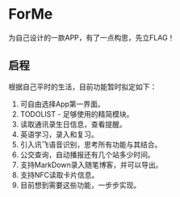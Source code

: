 # ForMe
为自己设计的一款APP，有了一点构思，先立FLAG！

## 启程
根据自己平时的生活，目前功能暂时拟定如下：

1. 可自由选择App第一界面。
2. TODOLIST - 足够使用的精简模块。
3. 读取通讯录生日信息，查看提醒。
4. 英语学习，录入和复习。
5. 引入讯飞语音识别，思考所有功能与其结合。
6. 公交查询，自动播报还有几个站多少时间。
7. 支持MarkDown录入随笔博客，并可以导出。
8. 支持NFC读取卡片信息。
9. 目前想到需要这些功能，一步步实现。